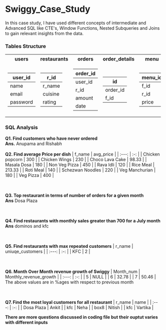 # Swiggy_Case_Study
In this case study, I have used different concepts of intermediate and Advanced SQL like CTE's, Window Functions, Nested Subqueries and Joins to gain relevant insights from the data.

### Tables Structure
<table>
<tr><th>users</th><th>restaurants</th><th>orders</th><th>order_details</th><th>menu</th><th>food</th></tr>
<tr><td>

|user_id|
|--|
|name|
|email|
|password|
</td><td>

|r_id|
|--|
|r_name|
|cuisine|
|rating|
</td>
<td>

|order_id|
|--|
|user_id|
|r_id|
|amount|
|date|

</td>
<td>

|id|
|--|
|order_id|
|f_id|

</td>
<td>

|menu_id|
|--|
|f_id|
|r_id|
|price|

</td>
<td>

|f_id|
|--|
|f_name|
|type|

</td>
</tr> </table>

### SQL Analysis

**Q1. Find customers who have never ordered**<br>
**Ans.** Anupama and Rishabh
<br><br>
**Q2. Find average Price per dish**
| f_name | avg_price  | 
| :---:   | :-: |
| Chicken popcorn | 300 |
| Chicken Wings | 230 |
| Choco Lava Cake | 98.33 |
| Masala Dosa | 180 |
| Non Veg Pizza | 450 |
| Rava Idli | 120 |
| Rice Meal | 213.33 |
| Roti Meal | 140 |
| Schezwan Noodles | 220 |
| Veg Manchurian | 180 |
| Veg Pizza | 400 |

<br><br>
**Q3. Top restaurant in terms of number of orders for a given month**<br>
**Ans** Dosa Plaza

<br><br>
**Q4. Find restaurants with monthly sales greater than 700 for a July month**<br>
**Ans** dominos and kfc

<br><br>
**Q5. Find restaurants with max repeated customers**
| r_name | uniuqe_customers  | 
| :---:   | :-: |
| KFC | 2 |

<br><br>
**Q6. Month Over Month revenue growth of Swiggy**
| Month_num | Monthly_revenue_growth  | 
| :---:   | :-: |
| 5 | NULL |
| 6 | 32.78 |
| 7 | 50.46 |
<br>
The above values are in %ages with respect to previous month

<br><br>
**Q7. Find the most loyal customers for all restaurant**
| r_name | name  | 
| :---:   | :-: |
| Dosa Plaza | Ankit |
| kfc | Neha |
| box8 | Nitish |
| kfc | Vartika |

**There are more questions discussed in coding file but their ouptut varies with different inputs**
